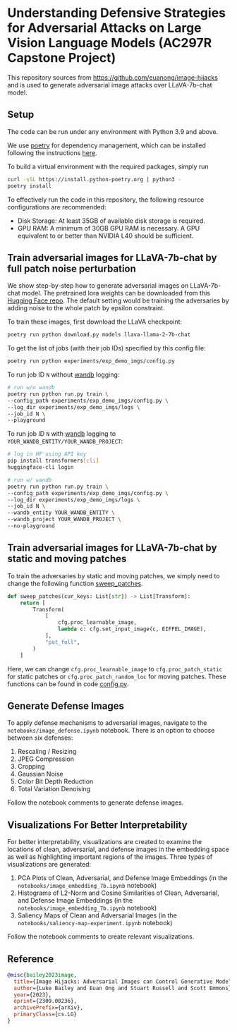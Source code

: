 # Understanding Defensive Strategies for Adversarial Attacks on Large Vision Language Models (AC297R Capstone Project)

This repository sources from https://github.com/euanong/image-hijacks and is used to generate adversarial image attacks over LLaVA-7b-chat model. 
## Setup

The code can be run under any environment with Python 3.9 and above. 

We use [poetry](https://python-poetry.org) for dependency management, which can be installed following the instructions [here](https://python-poetry.org/docs/#installation).

To build a virtual environment with the required packages, simply run

```bash
curl -sSL https://install.python-poetry.org | python3 -
poetry install
```


To effectively run the code in this repository, the following resource configurations are recommended:
- Disk Storage: At least 35GB of available disk storage is required.
- GPU RAM: A minimum of 30GB GPU RAM is necessary. A GPU equivalent to or better than NVIDIA L40 should be sufficient.

## Train adversarial images for LLaVA-7b-chat by full patch noise perturbation
We show step-by-step how to generate adversarial images on LLaVA-7b-chat model. The pretrained lora weights can be downloaded from this [Hugging Face repo](https://huggingface.co/liuhaotian/llava-llama-2-7b-chat-lightning-lora-preview). The default setting would be training the adversaries by adding noise to the whole patch by epsilon constraint.

To train these images, first download the LLaVA checkpoint:
```bash
poetry run python download.py models llava-llama-2-7b-chat
```

To get the list of jobs (with their job IDs) specified by this config file:
```bash
poetry run python experiments/exp_demo_imgs/config.py
```

To run job ID `N` without [wandb](https://wandb.ai/) logging:
```bash
# run w/o wandb
poetry run python run.py train \
--config_path experiments/exp_demo_imgs/config.py \
--log_dir experiments/exp_demo_imgs/logs \
--job_id N \
--playground
```

To run job ID `N` with [wandb](https://wandb.ai/) logging to `YOUR_WANDB_ENTITY/YOUR_WANDB_PROJECT`:
```bash
# log in HF using API key
pip install transformers[cli]
huggingface-cli login

# run w/ wandb
poetry run python run.py train \
--config_path experiments/exp_demo_imgs/config.py \
--log_dir experiments/exp_demo_imgs/logs \
--job_id N \
--wandb_entity YOUR_WANDB_ENTITY \
--wandb_project YOUR_WANDB_PROJECT \
--no-playground
```

## Train adversarial images for LLaVA-7b-chat by static and moving patches
To train the adversaries by static and moving patches, we simply need to change the following function [sweep_patches](https://github.com/leocheung1001/image-hijacks-capstone/blob/8293c03d5ddcf529df8d3f3c134413a3626dd5a2/experiments/exp_demo_imgs/config.py#L134).

```python
def sweep_patches(cur_keys: List[str]) -> List[Transform]:
    return [
        Transform(
            [
                cfg.proc_learnable_image,
                lambda c: cfg.set_input_image(c, EIFFEL_IMAGE),
            ],
            "pat_full",
        )
    ]
```

Here, we can change `cfg.proc_learnable_image` to `cfg.proc_patch_static` for static patches or `cfg.proc_patch_random_loc` for moving patches. These functions can be found in code [config.py](https://github.com/leocheung1001/image-hijacks-capstone/blob/8293c03d5ddcf529df8d3f3c134413a3626dd5a2/image_hijacks/config.py#L272).

## Generate Defense Images
To apply defense mechanisms to adversarial images, navigate to the `notebooks/image_defense.ipynb` notebook. There is an option to choose between six defenses:

1. Rescaling / Resizing
2. JPEG Compression
3. Cropping
4. Gaussian Noise
5. Color Bit Depth Reduction
6. Total Variation Denoising

Follow the notebook comments to generate defense images.

## Visualizations For Better Interpretability
For better interpretability, visualizations are created to examine the locations of clean, adversarial, and defense images in the embedding space as well as highlighting important regions of the images. Three types of visualizations are generated: 

1. PCA Plots of Clean, Adversarial, and Defense Image Embeddings (in the `notebooks/image_embedding_7b.ipynb` notebook)
2. Histograms of L2-Norm and Cosine Similarities of Clean, Adversarial, and Defense Image Embeddings (in the `notebooks/image_embedding_7b.ipynb` notebook)
3. Saliency Maps of Clean and Adversarial Images (in the `notebooks/saliency-map-experiment.ipynb` notebook)

Follow the notebook comments to create relevant visualizations.


## Reference
```bibtex
@misc{bailey2023image,
  title={Image Hijacks: Adversarial Images can Control Generative Models at Runtime}, 
  author={Luke Bailey and Euan Ong and Stuart Russell and Scott Emmons},
  year={2023},
  eprint={2309.00236},
  archivePrefix={arXiv},
  primaryClass={cs.LG}
}
```
